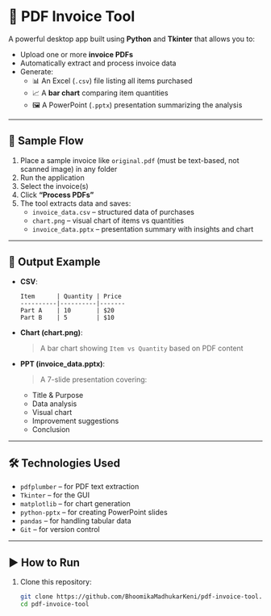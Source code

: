# 🧾 PDF Invoice Tool

A powerful desktop app built using **Python** and **Tkinter** that allows you to:
- Upload one or more **invoice PDFs**
- Automatically extract and process invoice data
- Generate:
  - 📊 An Excel (`.csv`) file listing all items purchased
  - 📈 A **bar chart** comparing item quantities
  - 🖼️ A PowerPoint (`.pptx`) presentation summarizing the analysis

---

## 📂 Sample Flow

1. Place a sample invoice like `original.pdf` (must be text-based, not scanned image) in any folder
2. Run the application
3. Select the invoice(s)
4. Click **“Process PDFs”**
5. The tool extracts data and saves:
   - `invoice_data.csv` – structured data of purchases
   - `chart.png` – visual chart of items vs quantities
   - `invoice_data.pptx` – presentation summary with insights and chart

---

## 📸 Output Example

- **CSV**:
    ```
    Item      | Quantity | Price
    ----------|----------|-------
    Part A    | 10       | $20
    Part B    | 5        | $10
    ```

- **Chart (chart.png)**:
    > A bar chart showing `Item vs Quantity` based on PDF content

- **PPT (invoice_data.pptx)**:
    > A 7-slide presentation covering:
    - Title & Purpose
    - Data analysis
    - Visual chart
    - Improvement suggestions
    - Conclusion

---

## 🛠 Technologies Used

- `pdfplumber` – for PDF text extraction  
- `Tkinter` – for the GUI  
- `matplotlib` – for chart generation  
- `python-pptx` – for creating PowerPoint slides  
- `pandas` – for handling tabular data  
- `Git` – for version control

---

## ▶️ How to Run

1. Clone this repository:
   ```bash
   git clone https://github.com/BhoomikaMadhukarKeni/pdf-invoice-tool.git
   cd pdf-invoice-tool
